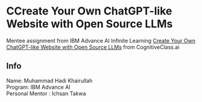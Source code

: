 # CCreate Your Own ChatGPT-like Website with Open Source LLMs
Mentee assignment from IBM Advance AI Infinite Learning
[Create Your Own ChatGPT-like Website with Open Source LLMs](https://cognitiveclass.ai/courses/course-v1:IBMSkillsNetwork+GPXX04ESEN+v1/home) from CognitiveClass.ai

## Info
Name: Muhammad Hadi Khairullah\
Program: IBM Advance AI\
Personal Mentor : Ichsan Takwa
